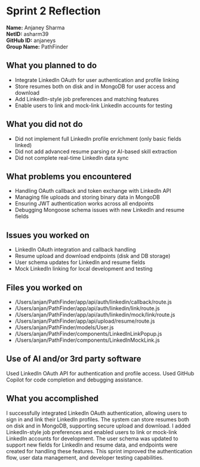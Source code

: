# Sprint 2 Reflection

**Name:** Anjaney Sharma  
**NetID:** asharm39  
**GitHub ID:** anjaneys  
**Group Name:** PathFinder 

## What you planned to do

- Integrate LinkedIn OAuth for user authentication and profile linking
- Store resumes both on disk and in MongoDB for user access and download
- Add LinkedIn-style job preferences and matching features
- Enable users to link and mock-link LinkedIn accounts for testing

## What you did not do

- Did not implement full LinkedIn profile enrichment (only basic fields linked)
- Did not add advanced resume parsing or AI-based skill extraction
- Did not complete real-time LinkedIn data sync

## What problems you encountered

- Handling OAuth callback and token exchange with LinkedIn API
- Managing file uploads and storing binary data in MongoDB
- Ensuring JWT authentication works across all endpoints
- Debugging Mongoose schema issues with new LinkedIn and resume fields

## Issues you worked on

- LinkedIn OAuth integration and callback handling
- Resume upload and download endpoints (disk and DB storage)
- User schema updates for LinkedIn and resume fields
- Mock LinkedIn linking for local development and testing

## Files you worked on

- /Users/anjan/PathFinder/app/api/auth/linkedin/callback/route.js
- /Users/anjan/PathFinder/app/api/auth/linkedin/link/route.js
- /Users/anjan/PathFinder/app/api/auth/linkedin/mock/link/route.js
- /Users/anjan/PathFinder/app/api/upload/resume/route.js
- /Users/anjan/PathFinder/models/User.js
- /Users/anjan/PathFinder/components/LinkedInLinkPopup.js
- /Users/anjan/PathFinder/components/LinkedInMockLink.js

## Use of AI and/or 3rd party software

Used LinkedIn OAuth API for authentication and profile access. Used GitHub Copilot for code completion and debugging assistance.

## What you accomplished

I successfully integrated LinkedIn OAuth authentication, allowing users to sign in and link their LinkedIn profiles. The system can store resumes both on disk and in MongoDB, supporting secure upload and download. I added LinkedIn-style job preferences and enabled users to link or mock-link LinkedIn accounts for development. The user schema was updated to support new fields for LinkedIn and resume data, and endpoints were created for handling these features. This sprint improved the authentication flow, user data management, and developer testing capabilities.